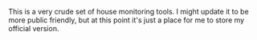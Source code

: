 This is a very crude set of house monitoring tools. I might update it 
to be more public friendly, but at this point it's just a place for me
to store my official version. 
